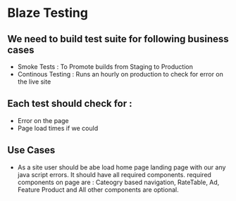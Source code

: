 # Blaze Testing

## We need to build test suite for following business cases

* Smoke Tests : To Promote builds from Staging to Production
* Continous Testing : Runs an hourly on production to check for error on the live site


## Each test should check for :
* Error on the page
* Page load times if we could

## Use Cases
* As a site user should be abe load home page landing page with our any java script errors. It should have all required components. required components on page are : Cateogry based navigation, RateTable, Ad, Feature Product and All other components are optional.


